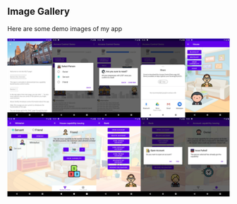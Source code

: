 ## Image Gallery

Here are some demo images of my app

<div align=center><img src="images/demo_img.png"/></div>
